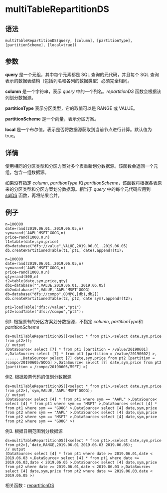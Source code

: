 # multiTableRepartitionDS

## 语法

`multiTableRepartitionDS(query, [column], [partitionType], [partitionScheme],
[local=true])`

## 参数

**query** 是一个元组，其中每个元素都是 SQL 查询的元代码，并且每个 SQL 查询表示的数据表结构（包括列名和各列的数据类型）必须完全相同。

**column** 是一个字符串，表示 *query* 中的一个列名。*repartitionDS* 函数会根据该列划分数据源。

**partitionType** 表示分区类型，它的取值可以是 RANGE 或 VALUE。

**partitionScheme** 是一个向量，表示分区方案。

**local** 是一个布尔值，表示是否将数据源获取到当前节点进行计算。默认值为 true。

## 详情

使用相同的分区类型和分区方案对多个表重新划分数据源。该函数会返回一个元组，包含一组数据源。

如果没有指定 *column*, *partitionType* 和
*partitionScheme*，该函数将根据各表原来的分区类型和分区方案划分数据源。相当于 *query* 中的每个元代码应用到 [sqlDS](../s/sqlDS.md) 函数，再将结果合并。

## 例子

```
n=100000
date=rand(2019.06.01..2019.06.05,n)
sym=rand(`AAPL`MSFT`GOOG,n)
price=rand(1000.0,n)
t1=table(date,sym,price)
db=database("dfs://value",VALUE,2019.06.01..2019.06.05)
db.createPartitionedTable(t1,`pt1,`date).append!(t1);

n=100000
date=rand(2019.06.01..2019.06.05,n)
sym=rand(`AAPL`MSFT`GOOG,n)
price=rand(1000.0,n)
qty=rand(500,n)
t2=table(date,sym,price,qty)
db1=database("",VALUE,2019.06.01..2019.06.05)
db2=database("",VALUE,`AAPL`MSFT`GOOG)
db=database("dfs://compo",COMPO,[db1,db2])
db.createPartitionedTable(t2,`pt2,`date`sym).append!(t2);

pt1=loadTable("dfs://value","pt1")
pt2=loadTable("dfs://compo","pt2");
```

例1. 根据原有的分区方案划分数据源，不指定 *column*, *partitionType*和
*partitionScheme*

```
ds=multiTableRepartitionDS([<select * from pt1>,<select date,sym,price from pt2>]);
// output
(DataSource< select [7] * from pt1 [partition = /value/20190601] >,DataSource< select [7] * from pt1 [partition = /value/20190602] >, ...... ,DataSource< select [7] date,sym,price from pt2 [partition = /compo/20190605/GOOG] >,DataSource< select [7] date,sym,price from pt2 [partition = /compo/20190605/MSFT] >)
```

例2. 根据股票代码的值划分数据源

```
ds=multiTableRepartitionDS([<select * from pt1>,<select date,sym,price from pt2>],`sym,VALUE,`AAPL`MSFT`GOOG);
// output
(DataSource< select [4] * from pt1 where sym == "AAPL" >,DataSource< select [4] * from pt1 where sym == "MSFT" >,DataSource< select [4] * from pt1 where sym == "GOOG" >,DataSource< select [4] date,sym,price from pt2 where sym == "AAPL" >,DataSource< select [4] date,sym,price from pt2 where sym == "MSFT" >,DataSource< select [4] date,sym,price from pt2 where sym == "GOOG" >)
```

例3. 根据日期范围划分数据源

```
ds=multiTableRepartitionDS([<select * from pt1>,<select date,sym,price from pt2>],`date,RANGE,2019.06.01 2019.06.03 2019.06.05);
// output
(DataSource< select [4] * from pt1 where date >= 2019.06.01,date < 2019.06.03 >,DataSource< select [4] * from pt1 where date >= 2019.06.03,date < 2019.06.05 >,DataSource< select [4] date,sym,price from pt2 where date >= 2019.06.01,date < 2019.06.03 >,DataSource< select [4] date,sym,price from pt2 where date >= 2019.06.03,date < 2019.06.05 >)
```

相关函数：[repartitionDS](../r/repartitionDS.md)

